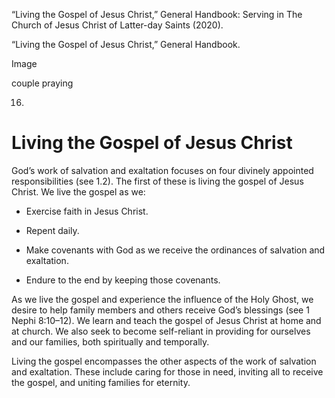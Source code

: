 “Living the Gospel of Jesus Christ,” General Handbook: Serving in The Church
of Jesus Christ of Latter-day Saints (2020).

“Living the Gospel of Jesus Christ,” General Handbook.

Image

couple praying

16.

# Living the Gospel of Jesus Christ

God’s work of salvation and exaltation focuses on four divinely appointed
responsibilities (see 1.2). The first of these is living the gospel of Jesus
Christ. We live the gospel as we:

  * Exercise faith in Jesus Christ.

  * Repent daily.

  * Make covenants with God as we receive the ordinances of salvation and exaltation.

  * Endure to the end by keeping those covenants.

As we live the gospel and experience the influence of the Holy Ghost, we
desire to help family members and others receive God’s blessings (see 1 Nephi
8:10–12). We learn and teach the gospel of Jesus Christ at home and at church.
We also seek to become self-reliant in providing for ourselves and our
families, both spiritually and temporally.

Living the gospel encompasses the other aspects of the work of salvation and
exaltation. These include caring for those in need, inviting all to receive
the gospel, and uniting families for eternity.

